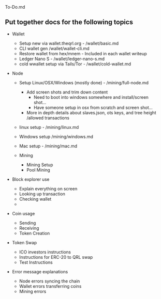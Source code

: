 To-Do.md


## Put together docs for the following topics

* Wallet
	* Setup new via wallet.theqrl.org - /wallet/basic.md
	* CLI wallet gen /wallet/wallet-cli.md
	* Restore wallet from hex/mnem - Included in each wallet writeup
	* Ledger Nano S - /wallet/ledger-nano-s.md
	* cold wwallet setup via Tails/Tor - /wallet/cold-wallet.md
* Node
	* Setup Linux/OSX/Windows (mostly done) - /mining/full-node.md
		* Add screen shots and trim down content
			* Need to boot into windows somewhere and install/screen shot...
			* Have someone setup in osx from scratch and screen shot...
		* More in depth details about slaves.json, ots keys, and tree height /allowed transactions
	* linux setup - /mining/linux.md
	* Windows setup /mining/windows.md
	* Mac setup - /mining/mac.md
	
	* Mining
		* Mining Setup
		* Pool Mining

* Block explorer use
	* Explain everything on screen
	* Looking up transaction
	* Checking wallet
	* 

* Coin usage 
	* Sending
	* Receiving
	* Token Creation

* Token Swap
	* ICO investors instructions
	* Instructions for ERC-20 to QRL swap
	* Test Instructions

* Error message explanations
	* Node errors syncing the chain
	* Wallet errors transferring coins
	* Mining errors

